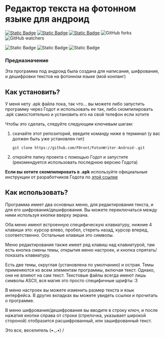 # Редактор текста на фотонном языке для андроид
[![Static Badge](https://img.shields.io/badge/English-white?style=flat)](README.md)
[![Static Badge](https://img.shields.io/badge/Русский-gray?style=flat)](README_rus.md)
[![Static Badge](https://img.shields.io/badge/Українська-white?style=flat)](README_ukr.md)
![GitHub forks](https://img.shields.io/github/forks/F0ront/FotonWriter-Android-)
![GitHub watchers](https://img.shields.io/github/watchers/F0ront/FotonWriter-Android-)

![Static Badge](https://img.shields.io/badge/Godot-blue?style=for-the-badge&logo=godotengine&logoColor=%1E90FF&labelColor=black&color=6495ED)
![Static Badge](https://img.shields.io/badge/Inkscape-purple?style=for-the-badge&logo=inkscape&logoColor=%23FFFFFF&labelColor=black&color=8A2BE2)
![Static Badge](https://img.shields.io/badge/FontForge-yellow?style=for-the-badge&logo=fontforge&logoColor=%23F2712B&labelColor=black&color=F4A460)

### Предназначение
Эта программа под андроид была создана для написания, шифрования, и дешифровки текстов на фотонном языке (мой конланг)

## Как установить?
У меня нету .apk файла пока, так что... вы можете либо запустить программу через Годот и использовать ее так, либо скомпилировать .apk самостоятельно и установить его на свой телефон если хотите

Чтобы это сделать, следуйте следующим ключевым шагам:
1. скачайте этот репозиторий, введите команду ниже в терминал (у вас должен быть уже установлен гит)
   ```
   git clone https://github.com/F0ront/FotonWriter-Android-.git
   ```
2. откройте папку проекта с помощью Годот и запустите (рекомендуется использовать последнюю версию Годота)

**Если вы хотите скомпилировать в .apk** используйте официальные инструкции от разработчиков Годота по [этой ссылке](https://docs.godotengine.org/en/stable/tutorials/export/exporting_for_android.html)

## Как использовать?
Программа имеет два основных меню, для редактирования текста, и для его шифрования/дешифрования. Вы можете переключаться между ними используя кнопки вверху экрана.

Оба меню имеют встроенную специфическую клавиатуру, нижние 4 клавиши это: курсор влево, пробел, стереть назад, курсор вперед, соответственно. Остальные клавиши это символы.

Меню редактирования также имеет ряд клавиш над клавиатурой, там есть кнопка смены темы, открытия меню настроек, и кнопка спрятать/показать клавиатуру.

Есть две темы, округлая (установлена по умолчанию) и острая. Темы применяются ко всем элементам программы, включая текст. Однако, они не влияют на сам текст. Текстовые файлы всегда имеют лишь символы ASCII, вся магия это просто специфичные шрифты :3

В меню настроек вы можете изменить размер текста и язык интерфейса. В других вкладках вы можете увидеть ссылки и прочитать о программе.

В меню шифрования/дешифрования вы вводите в строку ключ, и после нажатия кнопки справа от строки (стрелочка, указывает широкой стороной) отобразится расшифрованный, или зашифрованный текст.

Это все, веселитель (•◡•) /
